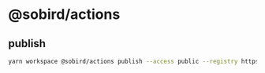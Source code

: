 # @sobird/actions

## publish

```sh
yarn workspace @sobird/actions publish --access public --registry https://registry.npmjs.org/
```